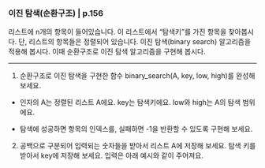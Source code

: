 ### 이진 탐색(순환구조) | p.156
리스트에 n개의 항목이 들어있습니다. 이 리스트에서 “탐색키”를 가진 항목을 찾아봅시다. 단, 리스트의 항목들은 정렬되어 있습니다.
이진 탐색(binary search) 알고리즘을 적용해 봅시다. 이때 순환구조로 이진 탐색 알고리즘을 구현해 봅시다.

---

1. 순환구조로 이진 탐색을 구현한 함수 binary_search(A, key, low, high)를 완성해 보세요.

* 인자의 A는 정렬된 리스트 A에요. key는 탐색키에요. low와 high는 A의 탐색 범위에요.

* 탐색에 성공하면 항목의 인덱스를, 실패하면 -1을 반환할 수 있도록 구현해 보세요.

2. 공백으로 구분되어 입력되는 숫자들을 받아서 리스트 A에 저장해 보세요.
탐색 키를 받아서 key에 저장해 보세요.
입력은 아래 예시와 같이 주어져요.
